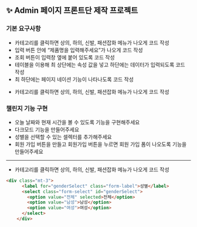 ## ✨ Admin 페이지 프론트단 제작 프로젝트

### 기본 요구사항
  - 카테고리를 클릭하면 상의, 하의, 신발, 패션잡화 메뉴가 나오게 코드 작성
  - 입력 버튼 안에 “제품명을 입력해주세요”가 나오게 코드 작성
  - 조회 버튼이 입력창 옆에 붙어 있도록 코드 작성
  - 테이블을 이용해 최 상단에는 속성 값을 넣고 하단에는 데이터가 입력되도록 코드 작성
  - 최 하단에는 페이지 네이션 기능이 나타나도록 코드 작성

* 카테고리를 클릭하면 상의, 하의, 신발, 패션잡화 메뉴가 나오게 코드 작성

 
### 챌린지 기능 구현
  - 오늘 날짜와 현재 시간을 볼 수 있도록 기능을 구현해주세요
  - 다크모드 기능을 만들어주세요
  - 성별을 선택할 수 있는 셀렉터를 추가해주세요
  - 회원 가입 버튼을 만들고 회원가입 버튼을 누르면 회원 가입 폼이 나오도록 기능을 만들어주세요

---

* 카테고리를 클릭하면 상의, 하의, 신발, 패션잡화 메뉴가 나오게 코드 작성
```html
<div class="mt-3">
      <label for="genderSelect" class="form-label">성별</label>
      <select class="form-select" id="genderSelect">
        <option value="전체" selected>전체</option>
        <option value="남성">남성</option>
        <option value="여성">여성</option>
      </select>
    </div>
```
